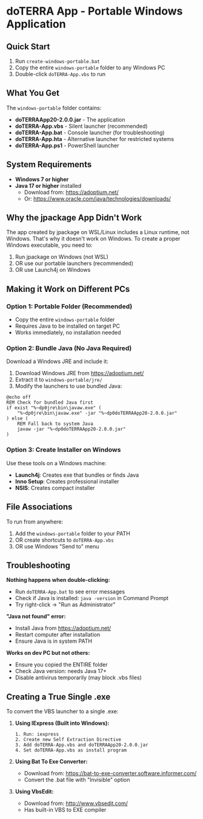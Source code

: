 # doTERRA App - Portable Windows Application

## Quick Start

1. Run `create-windows-portable.bat`
2. Copy the entire `windows-portable` folder to any Windows PC
3. Double-click `doTERRA-App.vbs` to run

## What You Get

The `windows-portable` folder contains:
- **doTERRAApp20-2.0.0.jar** - The application
- **doTERRA-App.vbs** - Silent launcher (recommended)
- **doTERRA-App.bat** - Console launcher (for troubleshooting)
- **doTERRA-App.hta** - Alternative launcher for restricted systems
- **doTERRA-App.ps1** - PowerShell launcher

## System Requirements

- **Windows 7 or higher**
- **Java 17 or higher** installed
  - Download from: https://adoptium.net/
  - Or: https://www.oracle.com/java/technologies/downloads/

## Why the jpackage App Didn't Work

The app created by jpackage on WSL/Linux includes a Linux runtime, not Windows. That's why it doesn't work on Windows. To create a proper Windows executable, you need to:

1. Run jpackage on Windows (not WSL)
2. OR use our portable launchers (recommended)
3. OR use Launch4j on Windows

## Making it Work on Different PCs

### Option 1: Portable Folder (Recommended)
- Copy the entire `windows-portable` folder
- Requires Java to be installed on target PC
- Works immediately, no installation needed

### Option 2: Bundle Java (No Java Required)
Download a Windows JRE and include it:

1. Download Windows JRE from https://adoptium.net/
2. Extract it to `windows-portable/jre/`
3. Modify the launchers to use bundled Java:

```batch
@echo off
REM Check for bundled Java first
if exist "%~dp0jre\bin\javaw.exe" (
    "%~dp0jre\bin\javaw.exe" -jar "%~dp0doTERRAApp20-2.0.0.jar"
) else (
    REM Fall back to system Java
    javaw -jar "%~dp0doTERRAApp20-2.0.0.jar"
)
```

### Option 3: Create Installer on Windows
Use these tools on a Windows machine:
- **Launch4j**: Creates exe that bundles or finds Java
- **Inno Setup**: Creates professional installer
- **NSIS**: Creates compact installer

## File Associations

To run from anywhere:
1. Add the `windows-portable` folder to your PATH
2. OR create shortcuts to `doTERRA-App.vbs`
3. OR use Windows "Send to" menu

## Troubleshooting

**Nothing happens when double-clicking:**
- Run `doTERRA-App.bat` to see error messages
- Check if Java is installed: `java -version` in Command Prompt
- Try right-click → "Run as Administrator"

**"Java not found" error:**
- Install Java from https://adoptium.net/
- Restart computer after installation
- Ensure Java is in system PATH

**Works on dev PC but not others:**
- Ensure you copied the ENTIRE folder
- Check Java version: needs Java 17+
- Disable antivirus temporarily (may block .vbs files)

## Creating a True Single .exe

To convert the VBS launcher to a single .exe:

1. **Using IExpress (Built into Windows):**
   ```
   1. Run: iexpress
   2. Create new Self Extraction Directive
   3. Add doTERRA-App.vbs and doTERRAApp20-2.0.0.jar
   4. Set doTERRA-App.vbs as install program
   ```

2. **Using Bat To Exe Converter:**
   - Download from: https://bat-to-exe-converter.software.informer.com/
   - Convert the .bat file with "Invisible" option

3. **Using VbsEdit:**
   - Download from: http://www.vbsedit.com/
   - Has built-in VBS to EXE compiler